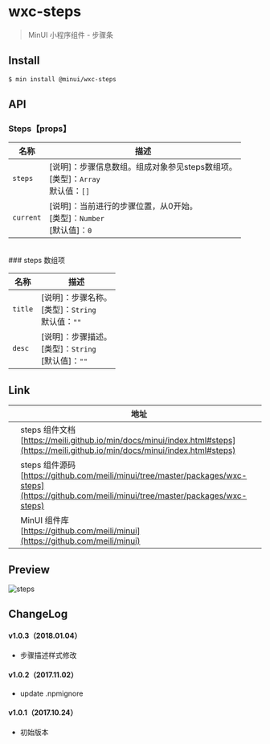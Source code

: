 # wxc-steps

> MinUI 小程序组件 - 步骤条

## Install

``` bash
$ min install @minui/wxc-steps
```

## API

### Steps【props】

| 名称                  | 描述                         |
|----------------------|------------------------------|
|`steps`               | [说明]：步骤信息数组。组成对象参见steps数组项。<br>[类型]：`Array`<br>默认值：`[]` <br>|
|`current`             | [说明]：当前进行的步骤位置，从0开始。<br>[类型]：`Number`<br>[默认值]：`0` <br>   |

<br>
### steps 数组项

| 名称                  | 描述                         |
|----------------------|------------------------------|
|`title`           | [说明]：步骤名称。<br>[类型]：`String`<br>默认值：`""` <br>|
|`desc`            | [说明]：步骤描述。<br>[类型]：`String`<br>[默认值]：`""` <br>   |

## Link
||地址|
|--|---|
||steps 组件文档 <br> [https://meili.github.io/min/docs/minui/index.html#steps](https://meili.github.io/min/docs/minui/index.html#steps)<br>|
||steps 组件源码 <br> [https://github.com/meili/minui/tree/master/packages/wxc-steps](https://github.com/meili/minui/tree/master/packages/wxc-steps)<br>|
||MinUI 组件库 <br> [https://github.com/meili/minui](https://github.com/meili/minui) <br>|

## Preview
![steps](https://s10.mogucdn.com/mlcdn/c45406/171107_1cf7e9kbg5bi3l0ahj4ghb627jeb1_480x480.jpg_220x330.jpg)

##  ChangeLog

#### v1.0.3（2018.01.04）

- 步骤描述样式修改

#### v1.0.2（2017.11.02）

- update .npmignore

#### v1.0.1（2017.10.24）

- 初始版本
